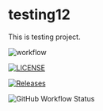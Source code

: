 # testing12
This is testing project.

![workflow](https://github.com/HaymarnYinHtwe/testing12/actions/workflows/main.yml/badge.svg)

[![LICENSE](https://img.shields.io/github/license/HaymarnYinHtwe/testing12.svg?style=flat-square)](https://github.com/HaymarnYinHtwe/testing12/blob/master/LICENSE)

[![Releases](https://img.shields.io/github/release/HaymarnYinHtwe/testing12/all.svg?style=flat-square)](https://github.com/HaymarnYinHtwe/testing12/releases)


![GitHub Workflow Status](https://img.shields.io/github/actions/workflow/status/HaymarnYinHtwe/testing12/main.yml?branch=Develop&style=flat-square)